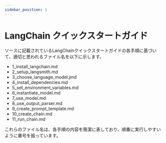```yaml
---
sidebar_position: 1
---
```


# LangChain クイックスタートガイド

ソースに記載されているLangChainクイックスタートガイドの各手順に基づいて、適切と思われるファイル名を以下に示します。

- 1_install_langchain.md
- 2_setup_langsmith.md
- 3_choose_language_model.jmd
- 4_install_dependencies.md
- 5_set_environment_variables.md
- 6_instantiate_model.md
- 7_use_model.md
- 8_use_output_parser.md
- 9_create_prompt_template.md
- 10_create_chain.md
- 11_run_chain.md

これらのファイル名は、各手順の内容を簡潔に表しており、順番に実行しやすいように番号を振っています。 
